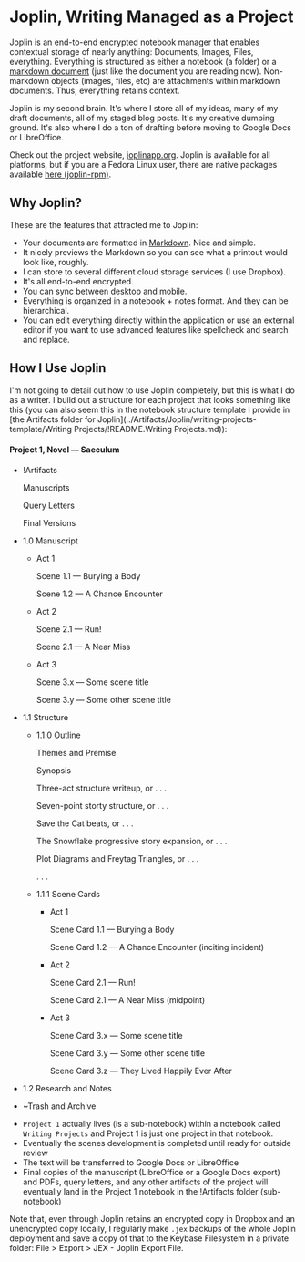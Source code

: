 # Joplin, Writing Managed as a Project

Joplin is an end-to-end encrypted notebook manager that enables contextual storage of nearly anything: Documents, Images, Files, everything. Everything is structured as either a notebook (a folder) or a [markdown document](https://en.wikipedia.org/wiki/Markdown) (just like the document you are reading now). Non-markdown objects (images, files, etc) are attachments within markdown documents. Thus, everything retains context.

Joplin is my second brain. It's where I store all of my ideas, many of my draft documents, all of my staged blog posts. It's my creative dumping ground. It's also where I do a ton of drafting before moving to Google Docs or LibreOffice.

Check out the project website, [joplinapp.org](https://joplinapp.org/). Joplin is available for all platforms, but if you are a Fedora Linux user, there are native packages available [here (joplin-rpm)](https://github.com/taw00/joplin-rpm).

## Why Joplin?

These are the features that attracted me to Joplin:
* Your documents are formatted in [Markdown](https://en.wikipedia.org/wiki/Markdown). Nice and simple.
* It nicely previews the Markdown so you can see what a printout would look like, roughly.
* I can store to several different cloud storage services (I use Dropbox).
* It's all end-to-end encrypted.
* You can sync between desktop and mobile.
* Everything is organized in a notebook + notes format. And they can be hierarchical.
* You can edit everything directly within the application or use an external editor if you want to use advanced features like spellcheck and search and replace.

## How I Use Joplin

I'm not going to detail out how to use Joplin completely, but this is what I do as a writer. I build out a structure for each project that looks something like this (you can also seem this in the notebook structure template I provide in [the Artifacts folder for Joplin](../Artifacts/Joplin/writing-projects-template/Writing Projects/!README.Writing Projects.md)):


#### Project 1, Novel — Saeculum
- !Artifacts

  Manuscripts

  Query Letters

  Final Versions

- 1.0 Manuscript
	- Act 1

	  Scene 1.1 — Burying a Body

	  Scene 1.2 — A Chance Encounter

	- Act 2

	  Scene 2.1 — Run!

	  Scene 2.1 — A Near Miss

	- Act 3

      Scene 3.x — Some scene title

      Scene 3.y — Some other scene title

- 1.1 Structure
	- 1.1.0 Outline

	  Themes and Premise

	  Synopsis

	  Three-act structure writeup, or .&nbsp;.&nbsp;.

	  Seven-point storty structure, or .&nbsp;.&nbsp;.

	  Save the Cat beats, or .&nbsp;.&nbsp;.

	  The Snowflake progressive story expansion, or .&nbsp;.&nbsp;.

      Plot Diagrams and Freytag Triangles, or .&nbsp;.&nbsp;.

      .&nbsp;.&nbsp;.

	- 1.1.1 Scene Cards
		- Act 1

		  Scene Card 1.1 — Burying a Body

	      Scene Card 1.2 — A Chance Encounter (inciting incident)

		- Act 2

	      Scene Card 2.1 — Run!

	      Scene Card 2.1 — A Near Miss (midpoint)

		- Act 3

          Scene Card 3.x — Some scene title

          Scene Card 3.y — Some other scene title

          Scene Card 3.z — They Lived Happily Ever After

- 1.2 Research and Notes
- ~Trash and Archive

* `Project 1` actually lives (is a sub-notebook) within a notebook called `Writing Projects` and Project 1 is just one project in that notebook.
* Eventually the scenes development is completed until ready for outside review
* The text will be transferred to Google Docs or LibreOffice
* Final copies of the manuscript (LibreOffice or a Google Docs export) and PDFs, query letters, and any other artifacts of the project will eventually land in the Project 1 notebook in the !Artifacts folder (sub-notebook)

Note that, even through Joplin retains an encrypted copy in Dropbox and an unencrypted copy locally, I regularly make `.jex` backups of the whole Joplin deployment and save a copy of that to the Keybase Filesystem in a private folder: File > Export > JEX - Joplin Export File.
